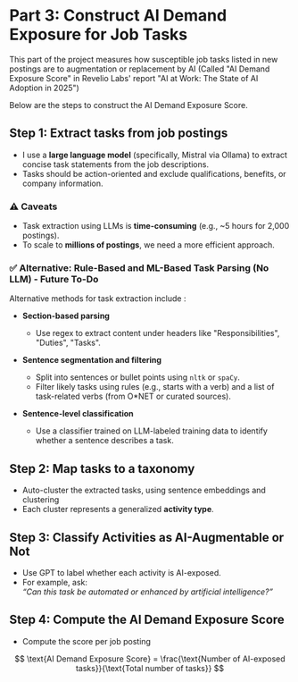 # Part 3: Construct AI Demand Exposure for Job Tasks

This part of the project measures how susceptible job tasks listed in new postings are to augmentation or replacement by AI (Called "AI Demand Exposure Score" in Revelio Labs' report "AI at Work: The State of AI Adoption in 2025") 

Below are the steps to construct the AI Demand Exposure Score. 

## Step 1: Extract tasks from job postings 
* I use a **large language model** (specifically, Mistral via Ollama) to extract concise task statements from the job descriptions.
* Tasks should be action-oriented and exclude qualifications, benefits, or company information.

### ⚠️ Caveats
- Task extraction using LLMs is **time-consuming** (e.g., ~5 hours for 2,000 postings).
- To scale to **millions of postings**, we need a more efficient approach.

### ✅ Alternative: Rule-Based and ML-Based Task Parsing (No LLM) - Future To-Do
Alternative methods for task extraction include :

* **Section-based parsing**  
   - Use regex to extract content under headers like "Responsibilities", "Duties", "Tasks".
   
* **Sentence segmentation and filtering**  
   - Split into sentences or bullet points using `nltk` or `spaCy`.  
   - Filter likely tasks using rules (e.g., starts with a verb) and a list of task-related verbs (from O*NET or curated sources).

* **Sentence-level classification**  
   - Use a classifier trained on LLM-labeled training data to identify whether a sentence describes a task.


## Step 2: Map tasks to a taxonomy 
* Auto-cluster the extracted tasks, using sentence embeddings and clustering
* Each cluster represents a generalized **activity type**.

## Step 3: Classify Activities as AI-Augmentable or Not
* Use GPT to label whether each activity is AI-exposed.
* For example, ask:  
  *“Can this task be automated or enhanced by artificial intelligence?”*
  
## Step 4: Compute the AI Demand Exposure Score
* Compute the score per job posting

$$
\text{AI Demand Exposure Score} = \frac{\text{Number of AI-exposed tasks}}{\text{Total number of tasks}}
$$